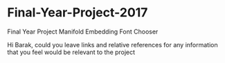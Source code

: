 # Final-Year-Project-2017
Final Year Project
Manifold Embedding Font Chooser

Hi Barak, could you leave links and relative references for any information that you feel would be relevant to the project 


